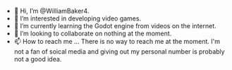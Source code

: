 - 👋 Hi, I’m @WilliamBaker4.
- 👀 I’m interested in developing video games.
- 🌱 I’m currently learning the Godot engine from videos on the internet.
- 💞️ I’m looking to collaborate on nothing at the moment.
- 📫 How to reach me ... There is no way to reach me at the moment. I'm not a fan of soical media and giving out my personal number is probably not a good idea.

<!---
WilliamBaker4/WilliamBaker4 is a ✨ special ✨ repository because its `README.md` (this file) appears on your GitHub profile.
You can click the Preview link to take a look at your changes.
--->
